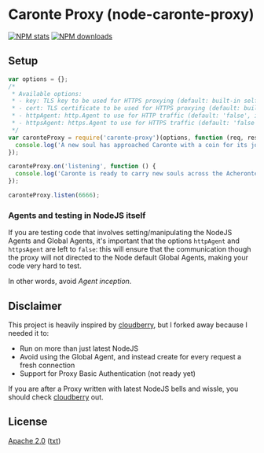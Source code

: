 # Caronte Proxy (node-caronte-proxy)

[![NPM stats](https://nodei.co/npm/caronte-proxy.png?downloads=true)](https://nodei.co/npm/caronte-proxy/)
[![NPM downloads](https://nodei.co/npm-dl/caronte-proxy.png)](https://nodei.co/npm/caronte-proxy/)

## Setup

```javascript
var options = {};
/*
 * Available options:
 * - key: TLS key to be used for HTTPS proxying (default: built-in self signed key)
 * - cert: TLS certificate to be used for HTTPS proxying (default: built-in self signed certificate)
 * - httpAgent: http.Agent to use for HTTP traffic (default: 'false', i.e. no Agent, no socket reuse)
 * - httpsAgent: https.Agent to use for HTTPS traffic (default: 'false', i.e. no Agent, no socket reuse)
 */
var caronteProxy = require('caronte-proxy')(options, function (req, res) {
  console.log('A new soul has approached Caronte with a coin for its journey...');
});

caronteProxy.on('listening', function () {
  console.log('Caronte is ready to carry new souls across the Acheronte...');
});

caronteProxy.listen(6666);
````

### Agents and testing in NodeJS itself

If you are testing code that involves setting/manipulating the NodeJS Agents and Global Agents,
it's important that the options `httpAgent` and `httpsAgent` are left to `false`:
this will ensure that the communication though the proxy will not directed to the
Node default Global Agents, making your code very hard to test.

In other words, avoid _Agent inception_.

## Disclaimer
This project is heavily inspired by [cloudberry](https://github.com/monai/cloudberry),
but I forked away because I needed it to:

* Run on more than just latest NodeJS
* Avoid using the Global Agent, and instead create for every request a fresh connection
* Support for Proxy Basic Authentication (not ready yet)

If you are after a Proxy written with latest NodeJS bells and wissle, you should check
[cloudberry](https://github.com/monai/cloudberry) out.

## License

[Apache 2.0](https://www.apache.org/licenses/LICENSE-2.0) ([txt](https://www.apache.org/licenses/LICENSE-2.0.txt))
